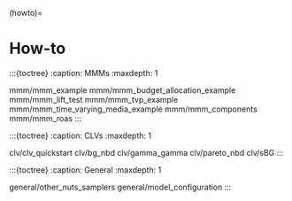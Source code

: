 (howto)=
# How-to


:::{toctree}
:caption: MMMs
:maxdepth: 1

mmm/mmm_example
mmm/mmm_budget_allocation_example
mmm/mmm_lift_test
mmm/mmm_tvp_example
mmm/mmm_time_varying_media_example
mmm/mmm_components
mmm/mmm_roas
:::

:::{toctree}
:caption: CLVs
:maxdepth: 1

clv/clv_quickstart
clv/bg_nbd
clv/gamma_gamma
clv/pareto_nbd
clv/sBG
:::

:::{toctree}
:caption: General
:maxdepth: 1

general/other_nuts_samplers
general/model_configuration
:::
